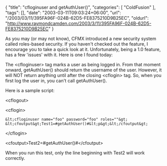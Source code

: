 {
	"title": "cfloginuser and getAuthUser()",
	"categories": [
		"ColdFusion"
	],
	"tags": [],
	"date": "2003-03-11T09:03:24+06:00",
	"url": "/2003/03/11/395FA96F-024B-62D5-FE8375210D9B25EC",
	"oldurl": "http://www.raymondcamden.com/2003/3/11/395FA96F-024B-62D5-FE8375210D9B25EC"
}

As you may (or may not know), CFMX introduced a new security system called roles-based security. If you haven't checked out the feature, I encourage you to take a quick look at it. Unfortunately, being a 1.0 feature, has a few 'issues' with it. Here is one I found today:

The &lt;cfloginuser&gt; tag marks a user as being logged in. From that moment onward, getAuthUser() should return the username of the user. However, it will NOT return anything until after the closing &lt;cflogin&gt; tag. So, when you first log the user in, you can't call getAuthUser(). 

Here is a sample script:

&lt;cflogout&gt;

&lt;cflogin&gt;

	&lt;cfloginuser name="foo" password="foo" roles=""&gt;
	&lt;cfoutput&gt;Test1=#getAuthUser()#&lt;p&gt;&lt;/cfoutput&gt;
	
&lt;/cflogin&gt;

&lt;cfoutput&gt;Test2=#getAuthUser()#&lt;/cfoutput&gt;

When you run this test, only the line beginning with Test2 will work correctly.